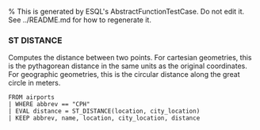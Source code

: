 % This is generated by ESQL's AbstractFunctionTestCase. Do not edit it. See ../README.md for how to regenerate it.

### ST DISTANCE
Computes the distance between two points.
For cartesian geometries, this is the pythagorean distance in the same units as the original coordinates.
For geographic geometries, this is the circular distance along the great circle in meters.

```esql
FROM airports
| WHERE abbrev == "CPH"
| EVAL distance = ST_DISTANCE(location, city_location)
| KEEP abbrev, name, location, city_location, distance
```
